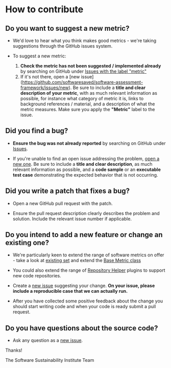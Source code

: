 # How to contribute

## **Do you want to suggest a new metric?**

* We'd love to hear what you think makes good metrics - we're taking suggestions through the GitHub issues system.

* To suggest a new metric:
  1. **Check the metric has not been suggested / implemented already** by searching on GitHub under [Issues with the label "metric"](https://github.com/softwaresaved/software-assessment-framework/issues?q=is%3Aissue+label%3Ametric)
  2. If it's not there, open a [new issue] (https://github.com/softwaresaved/software-assessment-framework/issues/new). Be sure to include a **title and clear description of your metric**, with as much relevant information as possible, for instance what category of metric it is, links to background references / material, and a description of what the metric measures. Make sure you apply the **"Metric"** label to the issue.

## **Did you find a bug?**

* **Ensure the bug was not already reported** by searching on GitHub under [Issues](https://github.com/softwaresaved/software-assessment-framework/issues).

* If you're unable to find an open issue addressing the problem, [open a new one](https://github.com/softwaresaved/software-assessment-framework/issues/new). Be sure to include a **title and clear description**, as much relevant information as possible, and a **code sample** or an **executable test case** demonstrating the expected behavior that is not occurring.

## **Did you write a patch that fixes a bug?**

* Open a new GitHub pull request with the patch.

* Ensure the pull request description clearly describes the problem and solution. Include the relevant issue number if applicable.

## **Do you intend to add a new feature or change an existing one?**

* We're particularly keen to extend the range of software metrics on offer - take a look at [existing set](https://github.com/softwaresaved/software-assessment-framework/tree/master/plugins/metric) and extend the [Base Metric class](https://github.com/softwaresaved/software-assessment-framework/blob/master/plugins/metric/metric.py)

* You could also extend the range of [Repository Helper](https://github.com/softwaresaved/software-assessment-framework/blob/master/plugins/repository/helper.py) plugins to support new code repositories.

* Create a [new issue](https://github.com/softwaresaved/software-assessment-framework/issues/new) suggesting your change. **On your issue, please include a reproducible case that we can actually run.**

* After you have collected some positive feedback about the change you should start writing code and when your code is ready submit a pull request.

## **Do you have questions about the source code?**

* Ask any question as a [new issue](https://github.com/softwaresaved/software-assessment-framework/issues/new).

Thanks!

The Software Sustainability Institute Team
